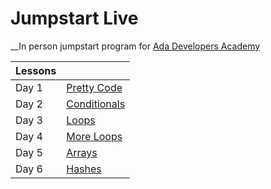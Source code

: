 # Jumpstart Live
__In person jumpstart program for [Ada Developers Academy](http://adadevelopersacademy.org/)

| Lessons | | 
| :--- | :--- |
| Day 1 | [Pretty Code](lessons/pretty-code.md) |
| Day 2 | [Conditionals](lessons/conditionals.md) |
| Day 3 | [Loops](lessons/loops.md) |
| Day 4 | [More Loops](lessons/more-loops.md) |
| Day 5 | [Arrays](lessons/arrays.md) |
| Day 6 | [Hashes](lessons/hashes.md) |
